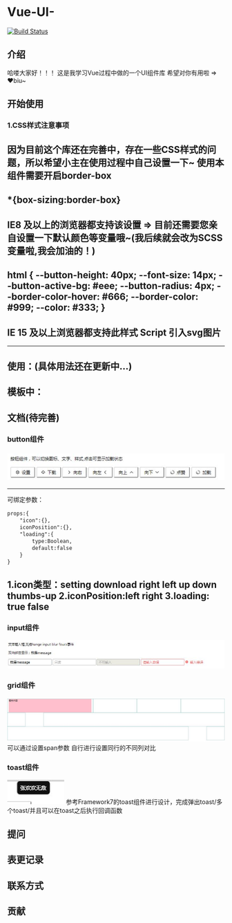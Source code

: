 # Vue-UI-
[![Build Status](https://www.travis-ci.org/Verahuan/Vue-UI-.svg?branch=master)](https://www.travis-ci.org/Verahuan/Vue-UI-)

## 介绍
哈喽大家好！！！
这是我学习Vue过程中做的一个UI组件库
希望对你有用啦 => ♥biu~
## 开始使用
### 1.CSS样式注意事项
因为目前这个库还在完善中，存在一些CSS样式的问题，所以希望小主在使用过程中自己设置一下~
使用本组件需要开启border-box
---
*{box-sizing:border-box}
---
IE8 及以上的浏览器都支持该设置
=>
目前还需要您亲自设置一下默认颜色等变量哦~(我后续就会改为SCSS变量啦,我会加油的！)
---
html {
	--button-height: 40px;
	--font-size: 14px;
	--button-active-bg: #eee;
	--button-radius: 4px;
	--border-color-hover: #666;
	--border-color: #999;
	--color: #333;
}
---
IE 15 及以上浏览器都支持此样式
Script 引入svg图片
---
  <script src="//at.alicdn.com/t/font_1951909_qwkhghjsxff.js">
---

 ### 2.开始安装
 ---
 	 npm i --save vue-ui-verahuan-test
 ---
 引入
 ---
 	
	 import  {button,
	 Icon,
	 Col,
	 Row,
	 Input
	 } from " vue-ui-verahuan-test" 
 ---
 注册组件（目前还需要小可爱注册一下=**=）
 单文件组件中(举个栗子)
 ---
 
 <script>
 export default{
	 components:{
		 "g-button":Button
	 }
 }
 </script>
 ---
 使用：(具体用法还在更新中...)
 ---
 模板中：
 <g-button> </g-button>
 ---
## 文档(待完善)
### button组件
### ![](README_files/2.jpg)
---
可绑定参数：
```
props:{
	"icon":{},
	iconPosition":{},
	"loading":{				
		type:Boolean,
		default:false				
	}
}
```
1.icon类型：setting download right left up down thumbs-up
2.iconPosition:left right
3.loading: true false
---
### input组件
![](README_files/3.jpg)
### grid组件
![](README_files/4.jpg)
  可以通过设置span参数 自行进行设置同行的不同列对比
### toast组件
![](README_files/5.jpg)
   参考Framework7的toast组件进行设计，完成弹出toast/多个toast/并且可以在toast之后执行回调函数
## 提问

## 表更记录

## 联系方式

## 贡献

